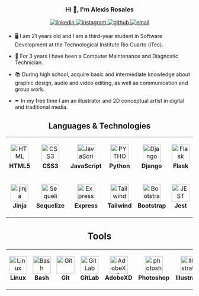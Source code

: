### <div align="center">Hi 👋, I'm Alexis Rosales
</div>  
  <div align="center">
<a href="https://www.linkedin.com/in/dvrklex/" target="_blank">
<img src=https://img.shields.io/badge/linkedin-%231E77B5.svg?&style=for-the-badge&logo=linkedin&logoColor=white alt=linkedin style="margin-bottom: 5px;" />
</a>
<a href="https://www.instagram.com/dvrklex/" target="_blank">
<img src=https://img.shields.io/badge/instagram-%23000000.svg?&style=for-the-badge&logo=instagram&logoColor=white alt=instagram style="margin-bottom: 5px;" />
</a>
<a href="https://github.com/Dvrklex" target="_blank">
<img src=https://img.shields.io/badge/github-%2324292e.svg?&style=for-the-badge&logo=github&logoColor=white alt=github style="margin-bottom: 5px;" />
</a>
<a href="mailto:dvrklex@gmail.com" target="_blank">
  <img src="https://img.shields.io/badge/email-D14836.svg?&style=for-the-badge&logo=gmail&logoColor=white" alt="email" style="margin-bottom: 5px;" />
</a>

</div>  


- 🖥 I am 21 years old and I am a third-year student in Software Development at the Technological Institute Rio Cuarto (iTec).  
  

- 🔧 For 3 years I have been a Computer Maintenance and Diagnostic Technician.  
  

- 📚 During high school, acquire basic and intermediate knowledge about graphic design, audio and video editing, as well as communication and group work.  
  

- ✒ In my free time I am an illustrator and 2D conceptual artist in digital and traditional media.  
  

 

<div align="center">
<table>
  
## <h2>Languages & Technologies</h2>
   


  <tr>
    <td align="center" height="108" width="108">
      <img
        src="https://cdn.jsdelivr.net/gh/devicons/devicon/icons/html5/html5-plain.svg"
        width="48"
        height="48"
        alt="HTML"
      />
      <br /><strong>HTML5</strong>
    </td>
    <td align="center" height="108" width="108">
      <img
        src="https://cdn.jsdelivr.net/gh/devicons/devicon/icons/css3/css3-plain.svg"
        width="48"
        height="48"
        alt="CSS3"
      />
      <br /><strong>CSS3</strong>
    </td>
    <td align="center" height="108" width="108">
      <img
        src="https://cdn.jsdelivr.net/gh/devicons/devicon/icons/javascript/javascript-plain.svg"
        width="48"
        height="48"
        alt="JavaScript"
      />
      <br /><strong>JavaScript</strong>
    </td>
    <td align="center" height="108" width="108">
      <img
        src="https://upload.wikimedia.org/wikipedia/commons/thumb/c/c3/Python-logo-notext.svg/1024px-Python-logo-notext.svg.png"
        width="48"
        height="48"
        alt="PYTHON"
      />
      <br /><strong>Python</strong>
    </td>
    <td align="center" height="108" width="108">
      <img
        src="https://profilinator.rishav.dev/skills-assets/django-original.svg"
        width="48"
        height="48"
        alt="Django"
      />
      <br /><strong>Django</strong>
    </td>
    <td align="center" height="108" width="108">
      <img
        src="https://encrypted-tbn0.gstatic.com/images?q=tbn:ANd9GcTs53KWlTIVHXH_oo0pKrPzRodaCMlzwzGHt4uC2Uq4mx-f237fkiIy9B80V8iEg0Z8m84&usqp=CAU"
        width="48"
        height="48"
        alt="Flask"
      />
      <br /><strong>Flask</strong>
    </td>
    <td align="center" height="108" width="108">
      <img
        src="https://fastapi.tiangolo.com/img/icon-white.svg"
        width="48"
        height="48"
        alt="FastAPI"
      />
      <br /><strong>FastAPI</strong>
    </td>
    <td align="center" height="108" width="108">
      <img
        src="https://camo.githubusercontent.com/900baefb89e187c8b32cdbb3b440d1502fe8f30a1a335cc5dc5868af0142f8b1/68747470733a2f2f63646e2e6a7364656c6976722e6e65742f67682f64657669636f6e732f64657669636f6e2f69636f6e732f6e6f64656a732f6e6f64656a732d6f726967696e616c2e737667"
        width="48"
        height="48"
        alt="Node.js"
      />
      <br /><strong>NodeJS</strong>
    </td>
    <tr>
     <td align="center" height="108" width="108">
      <img
        src="https://www.svgrepo.com/show/473669/jinja.svg"
        width="48"
        height="48"
        alt="jinja"
      />
      <br /><strong>Jinja</strong>
         </td>
    <td align="center" height="108" width="108">
      <img
        src="https://sequelize.org/img/logo.svg"
        width="48"
        height="48"
        alt="Sequelize"
      />
      <br /><strong>Sequelize</strong>
    </td>
    <td align="center" height="108" width="108">
      <img
        src="https://camo.githubusercontent.com/40756575fc2fd74b1883ea0cc5c2a49aa7048ab58286f43a121109d69a9ea160/68747470733a2f2f63646e2e6a7364656c6976722e6e65742f67682f64657669636f6e732f64657669636f6e2f69636f6e732f657870726573732f657870726573732d6f726967696e616c2e737667"
        width="48"
        height="48"
        alt="Express"
      />
      <br /><strong>Express</strong>
    </td>
    <td align="center" height="108" width="108">
      <img
        src="https://profilinator.rishav.dev/skills-assets/tailwindcss.svg"
        width="48"
        height="48"
        alt="Tailwind"
      />
      <br /><strong>Tailwind</strong>
    </td>
    <td align="center" height="108" width="108">
      <img
        src="https://profilinator.rishav.dev/skills-assets/bootstrap-plain.svg"
        width="48"
        height="48"
        alt="Bootstrap"
      />
      <br /><strong>Bootstrap</strong>
    </td>
    <td align="center" height="108" width="108">
      <img
        src="https://profilinator.rishav.dev/skills-assets/jest.svg"
        width="48"
        height="48"
        alt="JEST"
      />
      <br /><strong>Jest</strong>
    </td>
    <td align="center" height="108" width="108">
      <img
        src="https://profilinator.rishav.dev/skills-assets/mysql-original-wordmark.svg"
        width="48"
        height="48"
        alt="MySQL"
      />
      <br /><strong>MySQL</strong>
    </td>
    <td align="center" height="108" width="108">
      <img
        src="https://profilinator.rishav.dev/skills-assets/postgresql-original-wordmark.svg"
        width="48"
        height="48"
        alt="PostgreSQL"
      />
      <br /><strong>PostgreSQL</strong>
    </td>
    
    
 </tr>
</table>

  </div>

  ### <div align="center"><h2>Tools</h2></div> 
  <div align="center">

<table>
  <tr>
    <td align="center" height="108" width="108">
      <img
        src="https://profilinator.rishav.dev/skills-assets/linux-original.svg"
        width="48"
        height="48"
        alt="Linux"
      />
      <br /><strong>Linux</strong>
    </td>
    <td align="center" height="108" width="108">
      <img
        src="https://profilinator.rishav.dev/skills-assets/gnu_bash-icon.svg"
        width="48"
        height="48"
        alt="Bash"
      />
      <br /><strong>Bash</strong>
    </td>
    <td align="center" height="108" width="108">
      <img
        src="https://profilinator.rishav.dev/skills-assets/git-scm-icon.svg"
        width="48"
        height="48"
        alt="Git"
      />
      <br /><strong>Git</strong>
    </td>
    <td align="center" height="108" width="108">
      <img
        src="https://profilinator.rishav.dev/skills-assets/gitlab.svg"
        width="48"
        height="48"
        alt="GitLab"
      />
      <br /><strong>GitLab</strong>
    </td>
    <td align="center" height="108" width="108">
      <img
        src="https://profilinator.rishav.dev/skills-assets/adobexd.png"
        width="48"
        height="48"
        alt="AdobeXD"
      />
      <br /><strong>AdobeXD</strong>
    </td>
    <td align="center" height="108" width="108">
      <img
        src="https://profilinator.rishav.dev/skills-assets/photoshop-plain.svg"
        width="48"
        height="48"
        alt="photoshop"
      />
      <br /><strong>Photoshop</strong>
    </td>
    <td align="center" height="108" width="108">
      <img
        src="https://profilinator.rishav.dev/skills-assets/adobe_illustrator-icon.svg" alt="Illustrator" 
        width="48"
        height="48"
      />
      <br /><strong>Illustrator</strong>
    </td>
     <td align="center" height="108" width="108">
      <img
       src="https://profilinator.rishav.dev/skills-assets/figma-icon.svg" alt="Figma"
        width="48"
        height="48"
      />
      <br /><strong>Figma</strong>
    </td>
    
    
    
 </tr>
</table>
</div>

